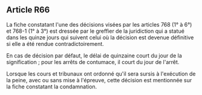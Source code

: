 Article R66
----
La fiche constatant l'une des décisions visées par les articles 768 (1° à 6°) et
768-1 (1° à 3°) est dressée par le greffier de la juridiction qui a statué dans
les quinze jours qui suivent celui où la décision est devenue définitive si elle
a été rendue contradictoirement.

En cas de décision par défaut, le délai de quinzaine court du jour de la
signification ; pour les arrêts de contumace, il court du jour de l'arrêt.

Lorsque les cours et tribunaux ont ordonné qu'il sera sursis à l'exécution de la
peine, avec ou sans mise à l'épreuve, cette décision est mentionnée sur la fiche
constatant la condamnation.

